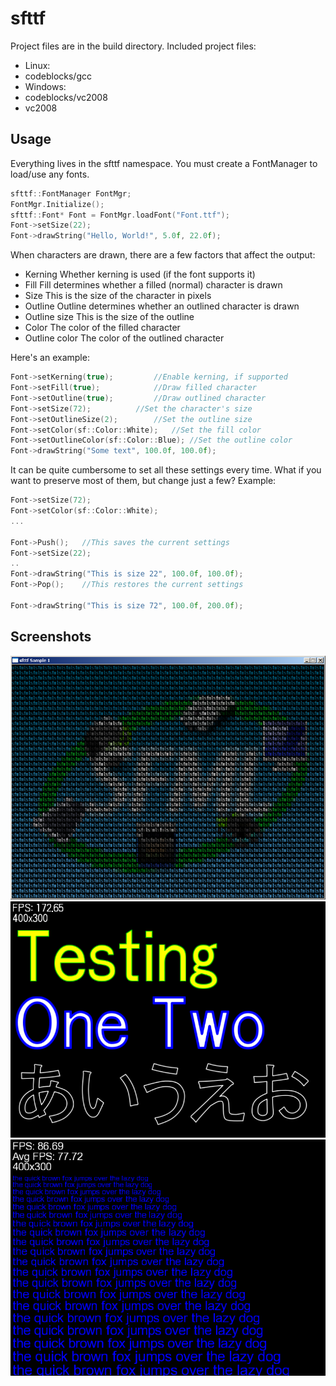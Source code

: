 sfttf
=====
Project files are in the build directory. Included project files:

* Linux:
 * codeblocks/gcc
* Windows:
 * codeblocks/vc2008
 * vc2008

Usage
-----
Everything lives in the sfttf namespace.
You must create a FontManager to load/use any fonts.

```cpp
sfttf::FontManager FontMgr;
FontMgr.Initialize();
sfttf::Font* Font = FontMgr.loadFont("Font.ttf");
Font->setSize(22);
Font->drawString("Hello, World!", 5.0f, 22.0f);
```

When characters are drawn, there are a few factors
that affect the output:
* Kerning	Whether kerning is used (if the font supports it)
* Fill		Fill determines whether a filled (normal) character is drawn
* Size		This is the size of the character in pixels
* Outline	Outline determines whether an outlined character is drawn
* Outline size	This is the size of the outline
* Color		The color of the filled character
* Outline color	The color of the outlined character

Here's an example:

```cpp
Font->setKerning(true);			//Enable kerning, if supported
Font->setFill(true);			//Draw filled character
Font->setOutline(true);			//Draw outlined character
Font->setSize(72);			//Set the character's size
Font->setOutlineSize(2);		//Set the outline size
Font->setColor(sf::Color::White);	//Set the fill color
Font->setOutlineColor(sf::Color::Blue);	//Set the outline color
Font->drawString("Some text", 100.0f, 100.0f);
```

It can be quite cumbersome to set all these settings every time.
What if you want to preserve most of them, but change just a few?
Example:

```cpp
Font->setSize(72);
Font->setColor(sf::Color::White);
...

Font->Push();	//This saves the current settings
Font->setSize(22);
..
Font->drawString("This is size 22", 100.0f, 100.0f);
Font->Pop();	//This restores the current settings

Font->drawString("This is size 72", 100.0f, 200.0f);
```

Screenshots
-----------
![SFML](https://raw.githubusercontent.com/dewyatt/sfttf/gh-pages/screenshots/sfml.png)
![sfttf](https://raw.githubusercontent.com/dewyatt/sfttf/gh-pages/screenshots/sfttf1.png)
![sfttf](https://raw.githubusercontent.com/dewyatt/sfttf/gh-pages/screenshots/sfttf2.png)
